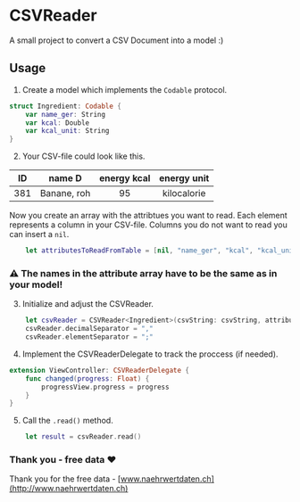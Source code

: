 # CSVReader

A small project to convert a CSV Document into a model :)

## Usage

1. Create a model which implements the `Codable` protocol.
```swift
struct Ingredient: Codable {
    var name_ger: String
    var kcal: Double
    var kcal_unit: String
}
```

2. Your CSV-file could look like this.

| ID        | name D           | energy kcal  | energy unit |
|:-------------:|:-------------:|:-----:|:------:
| 381      | Banane, roh | 95 | kilocalorie |

Now you create an array with the attribtues you want to read. Each element represents a column in your CSV-file. Columns you do not want to read you can insert a `nil`.

```swift
    let attributesToReadFromTable = [nil, "name_ger", "kcal", "kcal_unit"]
```

### ⚠️ The names in the attribute array have to be the same as in your model!

3. Initialize and adjust the CSVReader.
```swift
    let csvReader = CSVReader<Ingredient>(csvString: csvString, attributeNames: attributesToReadFromTable)
    csvReader.decimalSeparator = ","
    csvReader.elementSeparator = ";"
```

4. Implement the CSVReaderDelegate to track the proccess (if needed).
```swift
extension ViewController: CSVReaderDelegate {
    func changed(progress: Float) {
        progressView.progress = progress
    }
}
```

5. Call the `.read()` method. 
```swift
    let result = csvReader.read()
```

### Thank you - free data ♥️
Thank you for the free data - [www.naehrwertdaten.ch](http://www.naehrwertdaten.ch)

